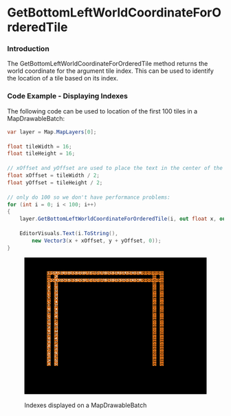 # GetBottomLeftWorldCoordinateForOrderedTile

### Introduction

The GetBottomLeftWorldCoordinateForOrderedTile method returns the world coordinate for the argument tile index. This can be used to identify the location of a tile based on its index.&#x20;

### Code Example - Displaying Indexes

The following code can be used to location of the first 100 tiles in a MapDrawableBatch:

```csharp
var layer = Map.MapLayers[0];

float tileWidth = 16;
float tileHeight = 16;

// xOffset and yOffset are used to place the text in the center of the tile
float xOffset = tileWidth / 2;
float yOffset = tileHeight / 2;

// only do 100 so we don't have performance problems:
for (int i = 0; i < 100; i++)
{
    layer.GetBottomLeftWorldCoordinateForOrderedTile(i, out float x, out float y);

    EditorVisuals.Text(i.ToString(), 
        new Vector3(x + xOffset, y + yOffset, 0));
}
```

<figure><img src="../../.gitbook/assets/image.png" alt=""><figcaption><p>Indexes displayed on a MapDrawableBatch</p></figcaption></figure>
